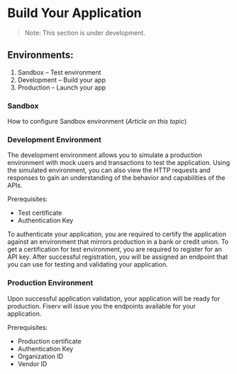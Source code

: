 # Build Your Application

> Note: This section is under development.

## Environments: 
1. Sandbox – Test environment
2. Development – Build your app 
3. Production – Launch your app
<What credentials are required for each environment>


### Sandbox
How to configure Sandbox environment (*Article on this topic*)


### Development Environment
The development environment allows you to simulate a production environment with mock users and transactions to test the application. Using the simulated environment, you can also view the HTTP requests and responses to gain an understanding of the behavior and capabilities of the APIs.

Prerequisites:
* Test certificate <link>
* Authentication Key

To authenticate your application, you are required to certify the application against an environment that mirrors production in a bank or credit union. To get a certification for test environment, you are required to register for an API key. After successful registration, you will be assigned an endpoint that you can use for testing and validating your application.


### Production Environment
Upon successful application validation, your application will be ready for production. Fiserv will issue you the endpoints available for your application.

Prerequisites:
* Production certificate <link>
*	Authentication Key
*	Organization ID
*	Vendor ID
